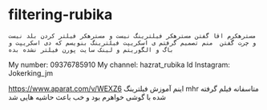 # filtering-rubika
    مسترهکرم اقا گفتن مسترهکر فیلترینگ نیست و مسترهکر فیلتر کردن بلد نیست و چرت گفتن  منم تصمیم گرفتم ی اسکریپت فیلترینگ بنویسم که دی اسکریپت و  باگ و الگوریتم و لینک سایت پورن فیلتر نشده بده
My number: 09376785910 
My channel: hazrat_rubika 
Id Instagram: Jokerking_jm 

https://www.aparat.com/v/WEXZ6 
اینم آموزش فیلترینگ mhr متاسفانه فیلم گرفته شده با گوشی خواهرم بود و خب باعث حاشیه هایی شد 
